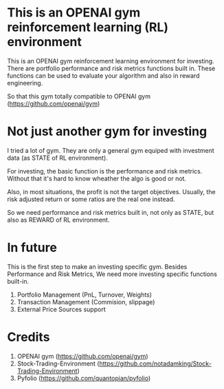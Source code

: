 # This is an OPENAI gym reinforcement learning (RL) environment
This is an OPENAI gym reinforcement learning environment for investing. There are portfolio performance and risk metrics functions built in. These functions can be used to evaluate your algorithm and also in reward engineering.

So that this gym totally compatible to OPENAI gym (https://github.com/openai/gym)

# Not just another gym for investing

I tried a lot of gym. They are only a general gym equiped with investment data (as STATE of RL environment).

For investing, the basic function is the performance and risk metrics. Without that it's hard to know wheather the algo is good or not. 

Also, in most situations, the profit is not the target objectives. Usually, the risk adjusted return or some ratios are the real one instead.

So we need performance and risk metrics built in, not only as STATE, but also as REWARD of RL environment.

# In future

This is the first step to make an investing specific gym.
Besides Performance and Risk Metrics, We need more investing specific functions built-in.

1. Portfolio Management (PnL, Turnover, Weights)
2. Transaction Management (Commision, slippage)
3. External Price Sources support

# Credits
1. OPENAI gym (https://github.com/openai/gym)
2. Stock-Trading-Environment (https://github.com/notadamking/Stock-Trading-Environment)
3. Pyfolio (https://github.com/quantopian/pyfolio)

